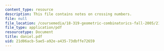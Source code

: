 ```yaml
---
content_type: resource
description: This file contains notes on crossing numbers.
file: null
file_location: /coursemedia/18-319-geometric-combinatorics-fall-2005/21d06acb5ae5a92ea43573dbffe72659_daniel.pdf
file_type: application/pdf
resourcetype: Document
title: daniel.pdf
uid: 21d06acb-5ae5-a92e-a435-73dbffe72659
---
```

